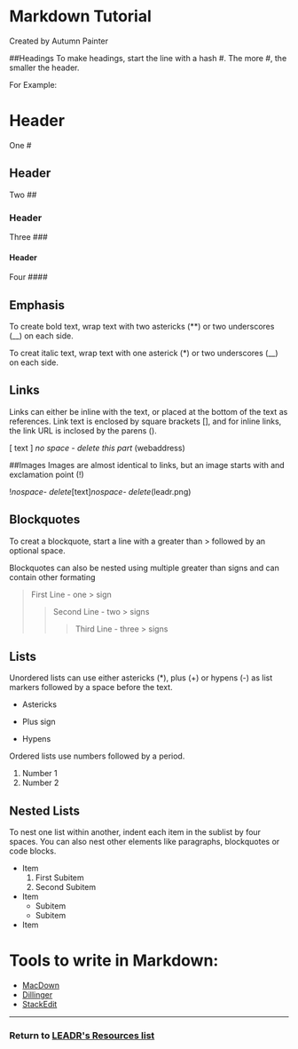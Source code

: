 # Markdown Tutorial

Created by Autumn Painter

##Headings
To make headings, start the line with a hash #. The more #, the smaller the header.

For Example:
# Header
One # 

## Header
Two ##

### Header
Three ###

#### Header
Four ####

## Emphasis
To create bold text, wrap text with two astericks (**) or two underscores (__) on each side. 

To creat italic text, wrap text with one asterick (*) or two underscores (__) on each side. 

## Links
Links can either be inline with the text, or placed at the bottom of the text as references. Link text is enclosed by square brackets [], and for inline links, the link URL is inclosed by the parens ().

[ text ] *no space - delete this part* (webaddress)

##Images
Images are almost identical to links, but an image starts with and exclamation point (!)

!*nospace- delete*[text]*nospace- delete*(leadr.png)

## Blockquotes
To creat a blockquote, start a line with a greater than > followed by an optional space. 

Blockquotes can also be nested using multiple greater than signs and can contain other formating

>First Line - one > sign
>>Second Line - two > signs
>>>Third Line - three > signs

## Lists
Unordered lists can use either astericks (*), plus (+) or hypens (-) as list markers followed by a space before the text. 

* Astericks
+ Plus sign
- Hypens

Ordered lists use numbers followed by a period.

1. Number 1
2. Number 2

## Nested Lists
To nest one list within another, indent each item in the sublist by four spaces. You can also nest other elements like paragraphs, blockquotes or code blocks.
* Item
    1. First Subitem
    2. Second Subitem
* Item
    - Subitem
    - Subitem
* Item


# Tools to write in Markdown:
* [MacDown](https://macdown.uranusjr.com/)
* [Dillinger](http://dillinger.io/)
* [StackEdit](https://stackedit.io/)

-----
### Return to [LEADR's Resources list](https://github.com/leadr-msu/Resources)
